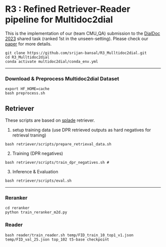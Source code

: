 # R3 : Refined Retriever-Reader pipeline for Multidoc2dial

This is the implementation of our (team CMU_QA) submission to the [DialDoc 2023](https://doc2dial.github.io/workshop2022/) shared task (ranked 1st in the unseen-setting). Please check our [paper](https://aclanthology.org/2022.dialdoc-1.17/) for more details.


```
git clone https://github.com/srijan-bansal/R3_Mulltidoc2dial.git
cd R3_Mulltidoc2dial
conda activate multidoc2dial/conda_env.yml
```

---


### Download & Preprocess Multidoc2dial Dataset

```
export HF_HOME=cache
bash preprocess.sh
```

## Retriever 
These scripts are based on [splade](https://github.com/naver/splade/tree/main) retriever.

1. setup training data (use DPR retrieved outputs as hard negatives for retrieval traning)

```
bash retriever/scripts/prepare_retrieval_data.sh
```

<!-- 2. setup checkpoint (IGNORE)

download weights from [here](https://github.com/naver/splade/tree/main/weights) and paste the weights directory to ```retriever/splade_weights``` -->

<!-- #bash train.sh  # Fine tuning -->

2. Training (DPR negatives)
```
bash retriever/scripts/train_dpr_negatives.sh # 
```

3. Inference & Evaluation
```
bash retriever/scripts/eval.sh 

```
---

 
### Reranker
```
cd reranker
python train_reranker_m2d.py
```

### Reader
```
bash reader/train_reader.sh temp/FID_train_10_top1_v1.json temp/FID_val_25.json top_102 t5-base checkpoint

```



